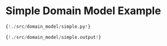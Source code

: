 # Simple Domain Model Example

```python
{!./src/domain_model/simple.py!}
```

```python
{!./src/domain_model/simple.output!}
```
